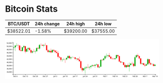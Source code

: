 # Bitcoin Stats

BTC/USDT|24h change|24h high|24h low|
|---|---|---|---|
|$38522.01|-1.58%|$39200.00|$37555.00|

<img src="./chart.svg">

